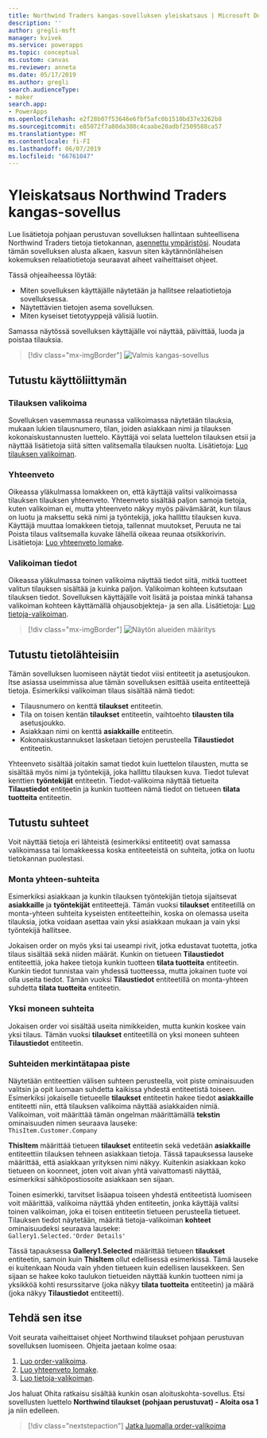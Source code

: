 ```yaml
---
title: Northwind Traders kangas-sovelluksen yleiskatsaus | Microsoft Docs
description: ''
author: gregli-msft
manager: kvivek
ms.service: powerapps
ms.topic: conceptual
ms.custom: canvas
ms.reviewer: anneta
ms.date: 05/17/2019
ms.author: gregli
search.audienceType:
- maker
search.app:
- PowerApps
ms.openlocfilehash: e2f28b07f53646e6fbf5afc0b1510bd37e3262b8
ms.sourcegitcommit: e85072f7a80da308c4caabe20adbf2509588ca57
ms.translationtype: MT
ms.contentlocale: fi-FI
ms.lasthandoff: 06/07/2019
ms.locfileid: "66761047"
---
```

# <a name="overview-of-the-canvas-app-for-northwind-traders"></a>Yleiskatsaus Northwind Traders kangas-sovellus

Lue lisätietoja pohjaan perustuvan sovelluksen hallintaan suhteellisena Northwind Traders tietoja tietokannan, [asennettu ympäristösi](northwind-install.md). Noudata tämän sovelluksen alusta alkaen, kasvun siten käytännönläheisen kokemuksen relaatiotietoja seuraavat aiheet vaiheittaiset ohjeet.

Tässä ohjeaiheessa löytää:

- Miten sovelluksen käyttäjälle näytetään ja hallitsee relaatiotietoja sovelluksessa.
- Näytettävien tietojen asema sovelluksen.
- Miten kyseiset tietotyyppejä välisiä luotiin.

Samassa näytössä sovelluksen käyttäjälle voi näyttää, päivittää, luoda ja poistaa tilauksia.

> [!div class="mx-imgBorder"]
> ![Valmis kangas-sovellus](media/northwind-orders-canvas-part1/orders-finished.png)

## <a name="explore-the-user-interface"></a>Tutustu käyttöliittymän

### <a name="order-gallery"></a>Tilauksen valikoima

Sovelluksen vasemmassa reunassa valikoimassa näytetään tilauksia, mukaan lukien tilausnumero, tilan, joiden asiakkaan nimi ja tilauksen kokonaiskustannusten luettelo. Käyttäjä voi selata luettelon tilauksen etsii ja näyttää lisätietoja siitä sitten valitsemalla tilauksen nuolta. Lisätietoja: [Luo tilauksen valikoiman](northwind-orders-canvas-part1.md).

### <a name="summary-form"></a>Yhteenveto

Oikeassa yläkulmassa lomakkeen on, että käyttäjä valitsi valikoimassa tilauksen tilauksen yhteenveto. Yhteenveto sisältää paljon samoja tietoja, kuten valikoiman ei, mutta yhteenveto näkyy myös päivämäärät, kun tilaus on luotu ja maksettu sekä nimi ja työntekijä, joka hallittu tilauksen kuva. Käyttäjä muuttaa lomakkeen tietoja, tallennat muutokset, Peruuta ne tai Poista tilaus valitsemalla kuvake lähellä oikeaa reunaa otsikkorivin. Lisätietoja: [Luo yhteenveto lomake](northwind-orders-canvas-part2.md).

### <a name="detail-gallery"></a>Valikoiman tiedot

Oikeassa yläkulmassa toinen valikoima näyttää tiedot siitä, mitkä tuotteet valitun tilauksen sisältää ja kuinka paljon. Valikoiman kohteen kutsutaan tilauksen tiedot. Sovelluksen käyttäjälle voit lisätä ja poistaa minkä tahansa valikoiman kohteen käyttämällä ohjausobjekteja- ja sen alla. Lisätietoja: [Luo tietoja-valikoiman](northwind-orders-canvas-part3.md).

> [!div class="mx-imgBorder"]
> ![Näytön alueiden määritys](media/northwind-orders-canvas-part1/orders-parts.png)

## <a name="explore-the-data-sources"></a>Tutustu tietolähteisiin

Tämän sovelluksen luomiseen näytät tiedot viisi entiteetit ja asetusjoukon. Itse asiassa useimmissa alue tämän sovelluksen esittää useita entiteettejä tietoja. Esimerkiksi valikoiman tilaus sisältää nämä tiedot:

- Tilausnumero on kenttä **tilaukset** entiteetin.
- Tila on toisen kentän **tilaukset** entiteetin, vaihtoehto **tilausten tila** asetusjoukko.
- Asiakkaan nimi on kenttä **asiakkaille** entiteetin.
- Kokonaiskustannukset lasketaan tietojen perusteella **Tilaustiedot** entiteetin.

Yhteenveto sisältää joitakin samat tiedot kuin luettelon tilausten, mutta se sisältää myös nimi ja työntekijä, joka hallittu tilauksen kuva. Tiedot tulevat kenttien **työntekijät** entiteetin. Tiedot-valikoima näyttää tietueita **Tilaustiedot** entiteetin ja kunkin tuotteen nämä tiedot on tietueen **tilata tuotteita** entiteetin.

## <a name="explore-the-relationships"></a>Tutustu suhteet

Voit näyttää tietoja eri lähteistä (esimerkiksi entiteetit) ovat samassa valikoimassa tai lomakkeessa koska entiteeteistä on suhteita, jotka on luotu tietokannan puolestasi.

### <a name="many-to-one-relationships"></a>Monta yhteen-suhteita

Esimerkiksi asiakkaan ja kunkin tilauksen työntekijän tietoja sijaitsevat **asiakkaille** ja **työntekijät** entiteettejä. Tämän vuoksi **tilaukset** entiteetillä on monta-yhteen suhteita kyseisten entiteetteihin, koska on olemassa useita tilauksia, jotka voidaan asettaa vain yksi asiakkaan mukaan ja vain yksi työntekijä hallitsee.

Jokaisen order on myös yksi tai useampi rivit, jotka edustavat tuotetta, jotka tilaus sisältää sekä niiden määrät. Kunkin on tietueen **Tilaustiedot** entiteettiä, joka hakee tietoja kunkin tuotteen **tilata tuotteita** entiteetin. Kunkin tiedot tunnistaa vain yhdessä tuotteessa, mutta jokainen tuote voi olla useita tiedot. Tämän vuoksi **Tilaustiedot** entiteetillä on monta-yhteen suhdetta **tilata tuotteita** entiteetin.

### <a name="one-to-many-relationships"></a>Yksi moneen suhteita

Jokaisen order voi sisältää useita nimikkeiden, mutta kunkin koskee vain yksi tilaus. Tämän vuoksi **tilaukset** entiteetillä on yksi moneen suhteen **Tilaustiedot** entiteetin.

### <a name="dot-notation-for-relationships"></a>Suhteiden merkintätapaa piste 

Näytetään entiteettien välisen suhteen perusteella, voit piste ominaisuuden valitsin ja opit luomaan suhdetta kaikissa yhdestä entiteetistä toiseen.  Esimerkiksi jokaiselle tietueelle **tilaukset** entiteetin hakee tiedot **asiakkaille** entiteetti niin, että tilauksen valikoima näyttää asiakkaiden nimiä. Valikoiman, voit määrittää tämän ongelman määrittämällä **tekstin** ominaisuuden nimen seuraava lauseke:<br>`ThisItem.Customer.Company`

**ThisItem** määrittää tietueen **tilaukset** entiteetin sekä vedetään **asiakkaille** entiteettiin tilauksen tehneen asiakkaan tietoja. Tässä tapauksessa lauseke määrittää, että asiakkaan yrityksen nimi näkyy. Kuitenkin asiakkaan koko tietueen on koonneet, joten voit aivan yhtä vaivattomasti näyttää, esimerkiksi sähköpostiosoite asiakkaan sen sijaan.

Toinen esimerkki, tarvitset lisäapua toiseen yhdestä entiteetistä luomiseen voit määrittää, valikoima näyttää yhden entiteetin, jonka käyttäjä valitsi toinen valikoiman, joka ei toisen entiteetin tietueen perusteella tietueet. Tilauksen tiedot näytetään, määritä tietoja-valikoiman **kohteet** ominaisuudeksi seuraava lauseke:<br>`Gallery1.Selected.'Order Details'`

Tässä tapauksessa **Gallery1.Selected** määrittää tietueen **tilaukset** entiteetin, samoin kuin **ThisItem** ollut edellisessä esimerkissä. Tämä lauseke ei kuitenkaan Nouda vain yhden tietueen kuin edellisen lausekkeen. Sen sijaan se hakee koko taulukon tietueiden näyttää kunkin tuotteen nimi ja yksikköä kohti resurssitarve (joka näkyy **tilata tuotteita** entiteetin) ja määrä (joka näkyy **Tilaustiedot** entiteetti).

## <a name="do-it-yourself"></a>Tehdä sen itse

Voit seurata vaiheittaiset ohjeet Northwind tilaukset pohjaan perustuvan sovelluksen luomiseen.  Ohjeita jaetaan kolme osaa:

1. [Luo order-valikoima](northwind-orders-canvas-part1.md).
1. [Luo yhteenveto lomake](northwind-orders-canvas-part2.md).
1. [Luo tietoja-valikoiman](northwind-orders-canvas-part3.md).

Jos haluat Ohita ratkaisu sisältää kunkin osan aloituskohta-sovellus.  Etsi sovellusten luettelo **Northwind tilaukset (pohjaan perustuvat) - Aloita osa 1** ja niin edelleen.

> [!div class="nextstepaction"]
> [Jatka luomalla order-valikoima](northwind-orders-canvas-part1.md)
